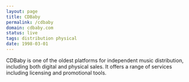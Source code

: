 ```yaml
---
layout: page
title: CDBaby
permalink: /cdbaby
domain: cdbaby.com
status: live
tags: distribution physical
date: 1998-03-01
---
```

CDBaby is one of the oldest platforms for independent music distribution, including both digital and physical sales. It offers a range of services including licensing and promotional tools.
